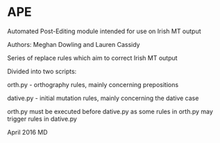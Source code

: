 # APE
 Automated Post-Editing module intended for use on Irish MT output
 
 Authors: Meghan Dowling and Lauren Cassidy


 Series of replace rules which aim to correct Irish MT output
 
 Divided into two scripts:

 orth.py - orthography rules, mainly concerning prepositions
 
 dative.py - initial mutation rules, mainly concerning the dative case

 orth.py must be executed before dative.py as some rules in orth.py may trigger rules in dative.py 

 April 2016 MD
